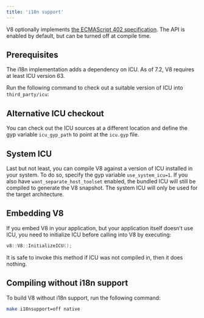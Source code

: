 ```yaml
---
title: 'i18n support'
---
```

V8 optionally implements [the ECMAScript 402 specification](https://tc39.github.io/ecma402/). The API is enabled by default, but can be turned off at compile time.

## Prerequisites

The i18n implementation adds a dependency on ICU. As of 7.2, V8 requires at least ICU version 63.

Run the following command to check out a suitable version of ICU into `third_party/icu`:

## Alternative ICU checkout

You can check out the ICU sources at a different location and define the gyp variable `icu_gyp_path` to point at the `icu.gyp` file.

## System ICU

Last but not least, you can compile V8 against a version of ICU installed in your system. To do so, specify the gyp variable `use_system_icu=1`. If you also have `want_separate_host_toolset` enabled, the bundled ICU will still be compiled to generate the V8 snapshot. The system ICU will only be used for the target architecture.

## Embedding V8

If you embed V8 in your application, but your application itself doesn’t use ICU, you need to initialize ICU before calling into V8 by executing:

```cpp
v8::V8::InitializeICU();
```

It is safe to invoke this method if ICU was not compiled in, then it does nothing.

## Compiling without i18n support

To build V8 without i18n support, run the following command:

```bash
make i18nsupport=off native
```
